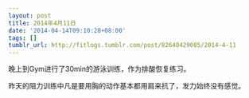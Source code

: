 ```yaml
---
layout: post
title: 2014年4月11日
date: '2014-04-14T09:10:28+08:00'
tags: []
tumblr_url: http://fitlogs.tumblr.com/post/82640429085/2014-4-11
---
```

晚上到Gym进行了30min的游泳训练，作为排酸恢复练习。

昨天的阻力训练中凡是要用胸的动作基本都用肩来抗了，发力始终没有感觉。
